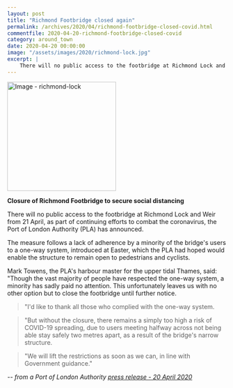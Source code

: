 ```yaml
---
layout: post
title: "Richmond Footbridge closed again"
permalink: /archives/2020/04/richmond-footbridge-closed-covid.html
commentfile: 2020-04-20-richmond-footbridge-closed-covid
category: around_town
date: 2020-04-20 00:00:00
image: "/assets/images/2020/richmond-lock.jpg"
excerpt: |
    There will no public access to the footbridge at Richmond Lock and Weir from 21 April, as part of continuing efforts to combat the coronavirus, the Port of London Authority (PLA) has announced.
---
```

<a href="/assets/images/2020/richmond-lock.jpg" title="Click for a larger image"><img src="/assets/images/2020/richmond-lock-thumb.jpg" width="250" alt="Image - richmond-lock"  class="photo right"/></a>

**Closure of Richmond Footbridge to secure social distancing**

There will no public access to the footbridge at Richmond Lock and Weir from 21 April, as part of continuing efforts to combat the coronavirus, the Port of London Authority (PLA) has announced.

The measure follows a lack of adherence by a minority of the bridge's users to a one-way system, introduced at Easter, which the PLA had hoped would enable the structure to remain open to pedestrians and cyclists.

Mark Towens, the PLA's harbour master for the upper tidal Thames, said: "Though the vast majority of people have respected the one-way system, a minority has sadly paid no attention. This unfortunately leaves us with no other option but to close the footbridge until further notice.

> "I'd like to thank all those who complied with the one-way system.

> "But without the closure, there remains a simply too high a risk of COVID-19 spreading, due to users meeting halfway across not being able stay safely two metres apart, as a result of the bridge's narrow structure.

> "We will lift the restrictions as soon as we can, in line with Government guidance."

<cite>-- from a Port of London Authority [press release - 20 April 2020](http://pla.co.uk/Closure-of-Richmond-Footbridge-to-secure-social-distancing)</cite>
